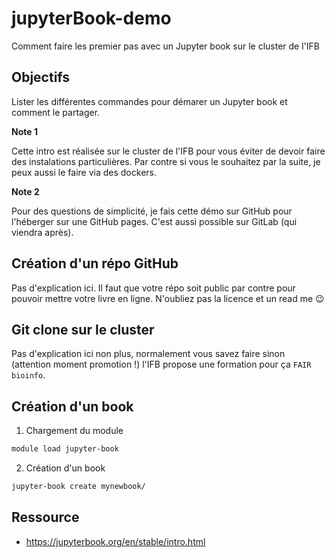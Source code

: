 # jupyterBook-demo
Comment faire les premier pas avec un Jupyter book sur le cluster de l'IFB


## Objectifs

Lister les différentes commandes pour démarer un Jupyter book et comment le partager. 

**Note 1** 

Cette intro est réalisée sur le cluster de l'IFB pour vous éviter de devoir faire des instalations particulières. Par contre si vous le souhaitez par la suite, je peux aussi le faire via des dockers.


**Note 2** 

Pour des questions de simplicité, je fais cette démo sur GitHub pour l'héberger sur une GitHub pages. C'est aussi possible sur GitLab (qui viendra après). 

## Création d'un répo GitHub

Pas d'explication ici. Il faut que votre répo soit public par contre pour pouvoir mettre votre livre en ligne. N'oubliez pas la licence et un read me  :wink:

## Git clone sur le cluster

Pas d'explication ici non plus, normalement vous savez faire sinon (attention moment promotion !) l'IFB propose une formation pour ça `FAIR bioinfo`. 


## Création d'un book 

1. Chargement du module

```bash
module load jupyter-book
```

2. Création d'un book

```bash
jupyter-book create mynewbook/
```



## Ressource

- https://jupyterbook.org/en/stable/intro.html